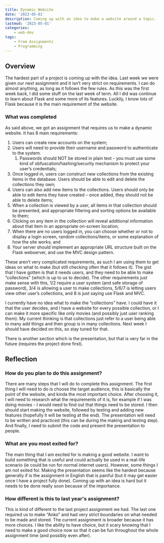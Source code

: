 ```yaml
---
title: Dynamic Website
date: '2023-05-01'
description: Coming up with an idea to make a website around a topic.
lastmod: '2023-05-01'
categories:
    - web-dev
tags:
    - From Assignments
    - Programming
---
```


## Overview

The hardest part of a project is coming up with the idea. Last week we were given our next assignment and it isn’t very strict on requirements. I can do almost anything, as long as it follows the few rules. As this was the first week back, I did some stuff on the last week of term. All I did was continue to learn about Flask and some more of its features. Luckily, I know lots of Flask because it is the main requirement of the website.

### What was completed

As said above, we got an assignment that requires us to make a dynamic website. It has 8 main requirements:

1. Users can create new accounts on the system;
2. Users will need to provide their username and password to authenticate to the system.
    1. Passwords should NOT be stored in plain text - you must use some kind of obfuscation/hashing/security mechanism to protect your user’s credentials;
3. Once logged in, users can construct new collections from the existing items in the database. Users should be able to edit and delete the collections they own;
4. Users can also add new items to the collections. Users should only be able to edit items they have created – once added, they should not be able to delete items;
5. When a collection is viewed by a user, all items in that collection should be presented, and appropriate filtering and sorting options be available to them;
6. Clicking on any item in the collection will reveal additional information about that item in an appropriate on-screen location;
7. When there are no users logged in, you can choose whether or not to display a login screen, random collections/items, or some explanation of how the site works; and
8. Your server should implement an appropriate URL structure built on the Flask webserver, and use the MVC design pattern.

These aren’t very complicated requirements, as such I am using them to get ideas on what to make (but still checking often that it follows it). The gist that I have gotten is that it needs users, and they need to be able to make “collections” (which is up to us to decide). The other requirements just make sense with this, 1/2 require a user system (and safe storage of password), 3/4 is allowing a user to make collections, 5/6/7 is letting users view other user’s collections, and 8 is just saying use Flask and MVC.

I currently have no idea what to make the “collections” have. I could have it that the user decides, and I have a website for every possible collection, or I can make it more specific like only movies (and possibly just user ranking them). My current thinking is that collections just refer to a user being able to many add things and then group is in many collections. Next week I should have decided on this, so stay tuned for that.

There is another section which is the presentation, but that is very far in the future (requires the project done first).

## Reflection

### How do you plan to do this assignment?

There are many steps that I will do to complete this assignment. The first thing I will need to do is choose the target audience, this is basically the point of the website, and kinda the most important choice. After choosing it, I will need to research what the requirements of it is, for example if I was doing movies - I would need to find out that things need to be stored. I then should start making the website, followed by testing and adding new features (hopefully it will be testing at the end). The presentation will need to be written and practiced (this can be during the making and testing step). And finally, I need to submit the code and present the presentation to people.

### What are you most exited for?

The main thing that I am excited for is making a good website. I want to build something that is useful and could actually be used in a real-life scenario (ie could be run for normal internet users). However, some things I am not exited for. Making the presentation seems like the hardest because generally if is the assignment in English that is painful (but it may get easier once I have a project fully done). Coming up with an idea is hard but it needs to be done really soon because of the importance.

### How different is this to last year's assignment?

This is kind of different to the last project assignment we had. The last one required us to make “Anko” and had very strict boundaries on what needed to be made and stored. The current assignment is broader because it has more choices. I like the ability to have choice, but it scary knowing that I need to make a good choice now so that it can be fun throughout the whole assignment time (and possibly even after).
